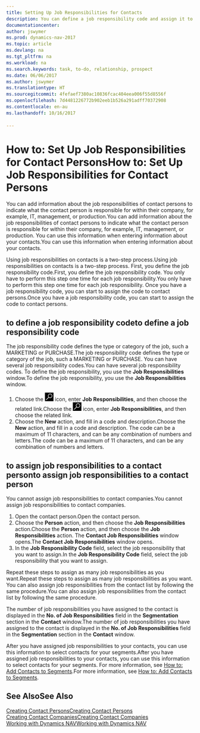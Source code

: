 ```yaml
---
title: Setting Up Job Responsibilities for Contacts
description: You can define a job responsibility code and assign it to a contact to indicate the tasks that your contact is responsible for in their company, for example, IT or production.
documentationcenter: 
author: jswymer
ms.prod: dynamics-nav-2017
ms.topic: article
ms.devlang: na
ms.tgt_pltfrm: na
ms.workload: na
ms.search.keywords: task, to-do, relationship, prospect
ms.date: 06/06/2017
ms.author: jswymer
ms.translationtype: HT
ms.sourcegitcommit: 4fefaef7380ac10836fcac404eea006f55d8556f
ms.openlocfilehash: 7d4481226772b902eeb1b526a291adff70372908
ms.contentlocale: en-au
ms.lasthandoff: 10/16/2017

---
```

# <a name="how-to-set-up-job-responsibilities-for-contact-persons"></a><span data-ttu-id="5f38a-103">How to: Set Up Job Responsibilities for Contact Persons</span><span class="sxs-lookup"><span data-stu-id="5f38a-103">How to: Set Up Job Responsibilities for Contact Persons</span></span>
<span data-ttu-id="5f38a-104">You can add information about the job responsibilities of contact persons to indicate what the contact person is responsible for within their company, for example, IT, management, or production.</span><span class="sxs-lookup"><span data-stu-id="5f38a-104">You can add information about the job responsibilities of contact persons to indicate what the contact person is responsible for within their company, for example, IT, management, or production.</span></span> <span data-ttu-id="5f38a-105">You can use this information when entering information about your contacts.</span><span class="sxs-lookup"><span data-stu-id="5f38a-105">You can use this information when entering information about your contacts.</span></span>

<span data-ttu-id="5f38a-106">Using job responsibilities on contacts is a two-step process.</span><span class="sxs-lookup"><span data-stu-id="5f38a-106">Using job responsibilities on contacts is a two-step process.</span></span> <span data-ttu-id="5f38a-107">First, you define the job responsibility code.</span><span class="sxs-lookup"><span data-stu-id="5f38a-107">First, you define the job responsibility code.</span></span> <span data-ttu-id="5f38a-108">You only have to perform this step one time for each job responsibility.</span><span class="sxs-lookup"><span data-stu-id="5f38a-108">You only have to perform this step one time for each job responsibility.</span></span> <span data-ttu-id="5f38a-109">Once you have a job responsibility code, you can start to assign the code to contact persons.</span><span class="sxs-lookup"><span data-stu-id="5f38a-109">Once you have a job responsibility code, you can start to assign the code to contact persons.</span></span>

## <a name="to-define-a-job-responsibility-code"></a><span data-ttu-id="5f38a-110">to define a job responsibility code</span><span class="sxs-lookup"><span data-stu-id="5f38a-110">to define a job responsibility code</span></span>
<span data-ttu-id="5f38a-111">The job responsibility code defines the type or category of the job, such a MARKETING or PURCHASE.</span><span class="sxs-lookup"><span data-stu-id="5f38a-111">The job responsibility code defines the type or category of the job, such a MARKETING or PURCHASE.</span></span> <span data-ttu-id="5f38a-112">You can have several job responsibility codes.</span><span class="sxs-lookup"><span data-stu-id="5f38a-112">You can have several job responsibility codes.</span></span> <span data-ttu-id="5f38a-113">To define the job responsibility, you use the **Job Responsibilities** window.</span><span class="sxs-lookup"><span data-stu-id="5f38a-113">To define the job responsibility, you use the **Job Responsibilities** window.</span></span>

1. <span data-ttu-id="5f38a-114">Choose the ![Search for Page or Report](media/ui-search/search_small.png "Search for Page or Report icon") icon, enter **Job Responsibilities**, and then choose the related link.</span><span class="sxs-lookup"><span data-stu-id="5f38a-114">Choose the ![Search for Page or Report](media/ui-search/search_small.png "Search for Page or Report icon") icon, enter **Job Responsibilities**, and then choose the related link.</span></span>
2. <span data-ttu-id="5f38a-115">Choose the **New** action, and fill in a code and description.</span><span class="sxs-lookup"><span data-stu-id="5f38a-115">Choose the **New** action, and fill in a code and description.</span></span> <span data-ttu-id="5f38a-116">The code can be a maximum of 11 characters, and can be any combination of numbers and letters.</span><span class="sxs-lookup"><span data-stu-id="5f38a-116">The code can be a maximum of 11 characters, and can be any combination of numbers and letters.</span></span>

## <a name="to-assign-job-responsibilities-to-a-contact-person"></a><span data-ttu-id="5f38a-117">to assign job responsibilities to a contact person</span><span class="sxs-lookup"><span data-stu-id="5f38a-117">to assign job responsibilities to a contact person</span></span>
<span data-ttu-id="5f38a-118">You cannot assign job responsibilities to contact companies.</span><span class="sxs-lookup"><span data-stu-id="5f38a-118">You cannot assign job responsibilities to contact companies.</span></span>

1. <span data-ttu-id="5f38a-119">Open the contact person.</span><span class="sxs-lookup"><span data-stu-id="5f38a-119">Open the contact person.</span></span>
2. <span data-ttu-id="5f38a-120">Choose the **Person** action, and then choose the **Job Responsibilities** action.</span><span class="sxs-lookup"><span data-stu-id="5f38a-120">Choose the **Person** action, and then choose the **Job Responsibilities** action.</span></span> <span data-ttu-id="5f38a-121">The **Contact Job Responsibilities** window opens.</span><span class="sxs-lookup"><span data-stu-id="5f38a-121">The **Contact Job Responsibilities** window opens.</span></span>
3. <span data-ttu-id="5f38a-122">In the **Job Responsibility Code** field, select the job responsibility that you want to assign.</span><span class="sxs-lookup"><span data-stu-id="5f38a-122">In the **Job Responsibility Code** field, select the job responsibility that you want to assign.</span></span>

<span data-ttu-id="5f38a-123">Repeat these steps to assign as many job responsibilities as you want.</span><span class="sxs-lookup"><span data-stu-id="5f38a-123">Repeat these steps to assign as many job responsibilities as you want.</span></span> <span data-ttu-id="5f38a-124">You can also assign job responsibilities from the contact list by following the same procedure.</span><span class="sxs-lookup"><span data-stu-id="5f38a-124">You can also assign job responsibilities from the contact list by following the same procedure.</span></span>

<span data-ttu-id="5f38a-125">The number of job responsibilities you have assigned to the contact is displayed in the **No. of Job Responsibilities** field in the **Segmentation** section in the **Contact** window.</span><span class="sxs-lookup"><span data-stu-id="5f38a-125">The number of job responsibilities you have assigned to the contact is displayed in the **No. of Job Responsibilities** field in the **Segmentation** section in the **Contact** window.</span></span>

<span data-ttu-id="5f38a-126">After you have assigned job responsibilities to your contacts, you can use this information to select contacts for your segments.</span><span class="sxs-lookup"><span data-stu-id="5f38a-126">After you have assigned job responsibilities to your contacts, you can use this information to select contacts for your segments.</span></span> <span data-ttu-id="5f38a-127">For more information, see [How to: Add Contacts to Segments](marketing-add-contact-segment.md).</span><span class="sxs-lookup"><span data-stu-id="5f38a-127">For more information, see [How to: Add Contacts to Segments](marketing-add-contact-segment.md).</span></span>

## <a name="see-also"></a><span data-ttu-id="5f38a-128">See Also</span><span class="sxs-lookup"><span data-stu-id="5f38a-128">See Also</span></span>
[<span data-ttu-id="5f38a-129">Creating Contact Persons</span><span class="sxs-lookup"><span data-stu-id="5f38a-129">Creating Contact Persons</span></span>](marketing-create-contact-persons.md)  
[<span data-ttu-id="5f38a-130">Creating Contact Companies</span><span class="sxs-lookup"><span data-stu-id="5f38a-130">Creating Contact Companies</span></span>](marketing-create-contact-companies.md)  
[<span data-ttu-id="5f38a-131">Working with Dynamics NAV</span><span class="sxs-lookup"><span data-stu-id="5f38a-131">Working with Dynamics NAV</span></span>](ui-work-product.md)

